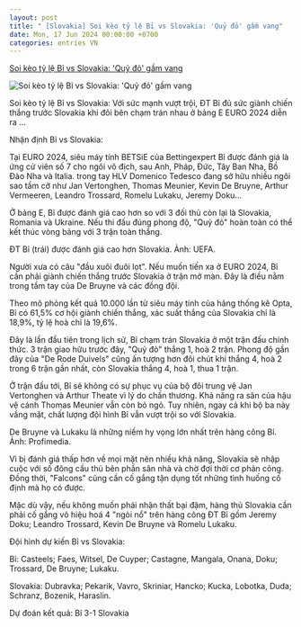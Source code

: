 ```yaml
---
layout: post
title: " [Slovakia] Soi kèo tỷ lệ Bỉ vs Slovakia: 'Quỷ đỏ' gầm vang"
date: Mon, 17 Jun 2024 00:00:00 +0700
categories: entries VN
---
```

[Soi kèo tỷ lệ Bỉ vs Slovakia: 'Quỷ đỏ' gầm vang](https://danviet.vn/soi-keo-ty-le-cuoc-bi-vs-slovakia-quy-do-gam-vang-20240616230159151.htm)

![Soi kèo tỷ lệ Bỉ vs Slovakia: 'Quỷ đỏ' gầm vang](https://danviet.mediacdn.vn/zoom/600_315/296231569849192448/2024/6/16/nhan-dinh-bi-vs-slovakia-0-17185536902771275560554-0-0-809-1546-crop-17185537422541787598140.jpg)

Soi kèo tỷ lệ Bỉ vs Slovakia: Với sức mạnh vượt trội, ĐT Bỉ đủ sức giành chiến thắng trước Slovakia khi đôi bên chạm trán nhau ở bảng E EURO 2024 diễn ra ...

Nhận định Bỉ vs Slovakia:

Tại EURO 2024, siêu máy tính BETSiE của Bettingexpert Bỉ được đánh giá là ứng cử viên số 7 cho ngôi vô địch, sau Anh, Pháp, Đức, Tây Ban Nha, Bồ Đào Nha và Italia. trong tay HLV Domenico Tedesco đang sở hữu nhiều ngôi sao tầm cỡ như Jan Vertonghen, Thomas Meunier, Kevin De Bruyne, Arthur Vermeeren, Leandro Trossard, Romelu Lukaku, Jeremy Doku...

Ở bảng E, Bỉ được đánh giá cao hơn so với 3 đối thủ còn lại là Slovakia, Romania và Ukraine. Nếu thi đấu đúng phong độ, "Quỷ đỏ" hoàn toàn có thể kết thúc vòng bảng với 3 trận toàn thắng.

ĐT Bỉ (trái) được đánh giá cao hơn Slovakia. Ảnh: UEFA.

Người xưa có câu "đầu xuôi đuôi lọt". Nếu muốn tiến xa ở EURO 2024, Bỉ cần phải giành chiến thắng trước Slovakia ở trận mở màn. Đây là điều nằm trong tầm tay của De Bruyne và các đồng đội.

Theo mô phỏng kết quả 10.000 lần từ siêu máy tính của hãng thống kê Opta, Bỉ có 61,5% cơ hội giành chiến thắng, xác suất thắng của Slovakia chỉ là 18,9%, tỷ lệ hoà chỉ là 19,6%.

Đây là lần đầu tiên trong lịch sử, Bỉ chạm trán Slovakia ở một trận đấu chính thức. 3 trận giao hữu trước đây, "Quỷ đỏ" thắng 1, hoà 2 trận. Phong độ gần đây của "De Rode Duivels" cũng ấn tượng hơn đôi chút khi thắng 4, hoà 2 trong 6 trận gần nhất, còn Slovakia thắng 4, hoà 1, thua 1 trận.

Ở trận đấu tới, Bỉ sẽ không có sự phục vụ của bộ đôi trung vệ Jan Vertonghen và Arthur Theate vì lý do chấn thương. Khả năng ra sân của hậu vệ cánh Thomas Meunier vẫn còn bỏ ngỏ. Tuy nhiên, ngay cả khi bộ ba này vắng mặt, chất lượng đội hình Bỉ vẫn vượt trội so với Slovakia.

De Bruyne và Lukaku là những niềm hy vọng lớn nhất trên hàng công Bỉ. Ảnh: Profimedia.

Vì bị đánh giá thấp hơn về mọi mặt nên nhiều khả năng, Slovakia sẽ nhập cuộc với số đông cầu thủ bên phần sân nhà và chờ đợi thời cơ phản công. Đồng thời, "Falcons" cũng cần cố gắng tận dụng tốt những tình huống cố định mà họ có được.

Mặc dù vậy, nếu không muốn phải nhận thất bại đậm, hàng thủ Slovakia cần phải cố gắng vô hiệu hoá 4 "ngòi nổ" trên hàng công ĐT Bỉ gồm Jeremy Doku; Leandro Trossard, Kevin De Bruyne và Romelu Lukaku.

Đội hình dự kiến Bỉ vs Slovakia:

Bỉ: Casteels; Faes, Witsel, De Cuyper; Castagne, Mangala, Onana, Doku; Trossard, De Bruyne; Lukaku.

Slovakia: Dubravka; Pekarik, Vavro, Skriniar, Hancko; Kucka, Lobotka, Duda; Schranz, Bozenik, Haraslin.

Dự đoán kết quả: Bỉ 3-1 Slovakia

